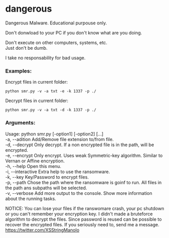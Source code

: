 # dangerous
Dangerous Malware. Educational purpouse only.  

Don't donwload to your PC if you don't know what are you doing.  
  
Don't execute on other computers, systems, etc.  
Just don't be dumb.  
  
I take no responsability for bad usage.  
  

### Examples:

Encrypt files in current folder:  
```
python smr.py -v -a txt -e -k 1337 -p ./
```
  
Decrypt files in current folder:  
```
python smr.py -v -a txt -d -k 1337 -p ./
```
  
### Arguments:  
Usage: python smr.py [-option1] [-option2] [...]  
 -a,  --adition  Add/Remove file extension to/from file.  
 -d,  --decrypt  Only decrypt. If a non encrypted file is in the path, will be encrypted.  
 -e,  --encrypt  Only encrypt. Uses weak Symmetric-key algorithm. Similar to Vernan or Affine encryption.  
 -h,  --help     Open this menu.  
 -i,  --interactive  Extra help to use the ransomware.  
 -k,  --key      Key/Password to encrypt files.  
 -p,  --path     Chose the path where the ransomware is goinf to run. All files in the path ans subpaths will be selected.  
 -v,  --verbose  Add more output to the console. Show more information about the running tasks.  

NOTICE: You can lose your files if the ranswomare crash, your pc shutdown or you can't remember your encryption key. I didn't made a bruteforce algorithm to decrypt the files. Since password is reused can be possible to recover the encrypted files. If you seriously need to, send me a message. https://twitter.com/XSStringManolo  
